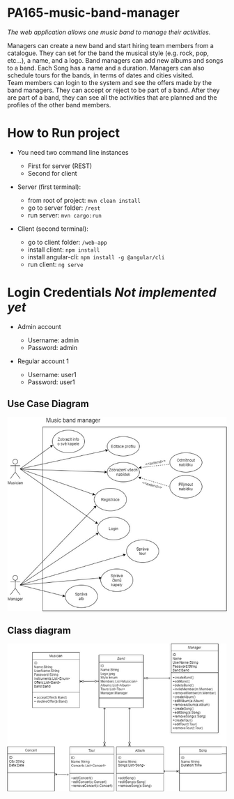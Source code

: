 # PA165-music-band-manager
*The web application allows one music band to manage their activities.*

Managers can create a new band and start hiring team members from a catalogue. They can set for the band the musical style (e.g. rock, pop, etc…), a name, and a logo. Band managers can add new albums and songs to a band. Each Song has a name and a duration. Managers can also schedule tours for the bands, in terms of dates and cities visited.\
Team members can login to the system and see the offers made by the band managers. They can accept or reject to be part of a band. After they are part of a band, they can see all the activities that are planned and the profiles of the other band members.

# How to Run project

* You need two command line instances 
    * First for server (REST)
    * Second for client

* Server (first terminal):
    * from root of project: `mvn clean install`
    * go to server folder: `/rest`
    * run server: `mvn cargo:run`
    
 * Client (second terminal):
     * go to client folder: `/web-app`
     * install client: `npm install`
     * install angular-cli: `npm install -g @angular/cli`
     * run client: `ng serve`

# Login Credentials *Not implemented yet*
* Admin account 
    * Username: admin
    * Password: admin

* Regular account 1
    * Username: user1
    * Password: user1

## Use Case Diagram

![](diagrams/UseCaseDiagram.jpg)

## Class diagram

![](diagrams/ClassDiagram.jpg)
